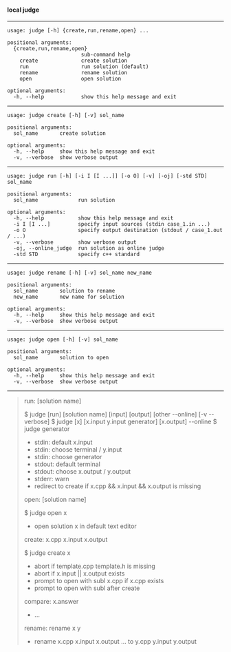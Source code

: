 #### local judge

---

```
usage: judge [-h] {create,run,rename,open} ...

positional arguments:
  {create,run,rename,open}
                        sub-command help
    create              create solution
    run                 run solution (default)
    rename              rename solution
    open                open solution

optional arguments:
  -h, --help            show this help message and exit
```

---

```
usage: judge create [-h] [-v] sol_name

positional arguments:
  sol_name       create solution

optional arguments:
  -h, --help     show this help message and exit
  -v, --verbose  show verbose output
```

---

```
usage: judge run [-h] [-i I [I ...]] [-o O] [-v] [-oj] [-std STD] sol_name

positional arguments:
  sol_name             run solution

optional arguments:
  -h, --help           show this help message and exit
  -i I [I ...]         specify input sources (stdin case_1.in ...)
  -o O                 specify output destination (stdout / case_1.out / ...)
  -v, --verbose        show verbose output
  -oj, --online_judge  run solution as online judge
  -std STD             specify c++ standard

```

---

```
usage: judge rename [-h] [-v] sol_name new_name

positional arguments:
  sol_name       solution to rename
  new_name       new name for solution

optional arguments:
  -h, --help     show this help message and exit
  -v, --verbose  show verbose output

```

---

```
usage: judge open [-h] [-v] sol_name

positional arguments:
  sol_name       solution to open

optional arguments:
  -h, --help     show this help message and exit
  -v, --verbose  show verbose output
```

---



> run: [solution name]
> 
> $ judge [run] [solution name] [input] [output] [other --online] [-v --verbose]
> $ judge [x] [x.input y.input generator] [x.output] --online
> $ judge generator
> 
> * stdin: default x.input
> * stdin: choose terminal / y.input
> * stdin: choose generator
> * stdout: default terminal
> * stdout: choose x.output / y.output
> * stderr: warn
> * redirect to create if x.cpp && x.input && x.output is missing
> 
> 
> 
> open: [solution name]
> 
> $ judge open x
> 
> * open solution x in default text editor
> 
> 
> 
> create: x.cpp x.input x.output
> 
> $ judge create x
> 
> * abort if template.cpp template.h is missing
> * abort if x.input || x.output exists
> * prompt to open with subl x.cpp if x.cpp exists
> * prompt to open with subl after create
> 
> 
> 
> compare: x.answer
> 
> * ...
> 
> rename: rename x y
> 
> * rename x.cpp x.input x.output ... to y.cpp y.input y.output
> 
> 